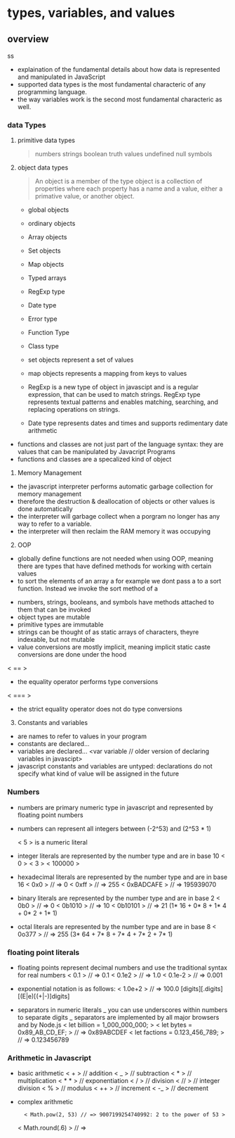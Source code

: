 # types, variables, and values

## overview

ss

- explaination of the fundamental details about how data is represented and manipulated in JavaScript
- supported data types is the most fundamental characteric of any programming language.
- the way variables work is the second most fundamental characteric as well.

### data Types

1. primitive data types

   > numbers
   > strings
   > boolean truth values
   > undefined
   > null
   > symbols

2. object data types

   > An object is a member of the type object is a collection of properties where each property has a name and a value, either a primative value, or another object.

   - global objects
   - ordinary objects
   - Array objects
   - Set objects
   - Map objects
   - Typed arrays
   - RegExp type
   - Date type
   - Error type
   - Function Type
   - Class type

   - set objects represent a set of values
   - map objects represents a mapping from keys to values
   - RegExp is a new type of object in javascipt and is a regular expression, that can be used to match strings. RegExp type represents textual patterns and enables matching, searching, and replacing operations on strings.
   - Date type represents dates and times and supports redimentary date arithmetic

- functions and classes are not just part of the language syntax: they are values that can be manipulated by Javacript Programs
- functions and classes are a specalized kind of object

1. Memory Management

- the javascript interpreter performs automatic garbage collection for memory management
- therefore the destruction & deallocation of objects or other values is done automatically
- the interpreter will garbage collect when a porgram no longer has any way to refer to a variable.
- the interpreter will then reclaim the RAM memory it was occupying

2. OOP

- globally define functions are not needed when using OOP, meaning there are types that have defined methods for working with certain values
- to sort the elements of an array a for example we dont pass a to a sort function. Instead we invoke the sort method of a

<array a = []>
<a.sort>

- numbers, strings, booleans, and symbols have methods attached to them that can be invoked
- object types are mutable
- primitive types are immutable
- strings can be thought of as static arrays of characters, theyre indexable, but not mutable
- value conversions are mostly implicit, meaning implicit static caste conversions are done under the hood

< == >

- the equality operator performs type conversions

< === >

- the strict equality operator does not do type conversions

3. Constants and variables

- are names to refer to values in your program
- constants are declared...
  <const variable = "data">
- variables are declared...
  <let variable>
  <var variable // older version of declaring variables in javascipt>
- javascript constants and variables are untyped: declarations do not specify what kind of value will be assigned in the future

### Numbers

- numbers are primary numeric type in javascript and represented by floating point numbers
- numbers can represent all integers between (-2^53) and (2^53 \* 1)

  < 5 > is a numeric literal

- integer literals are represented by the number type and are in base 10
  < 0 >
  < 3 >
  < 100000 >

- hexadecimal literals are represented by the number type and are in base 16
  < 0x0 > // => 0
  < 0xff > // => 255
  < 0xBADCAFE > // => 195939070

- binary literals are represented by the number type and are in base 2
  < 0b0 > // => 0
  < 0b1010 > // => 10
  < 0b10101 > // => 21 (1* 16 + 0* 8 + 1* 4 + 0* 2 + 1\* 1)

- octal literals are represented by the number type and are in base 8
  < 0o377 > // => 255 (3* 64 + 7* 8 + 7* 4 + 7* 2 + 7\* 1)

### floating point literals

- floating points represent decimal numbers and use the traditional syntax for real numbers
  < 0.1 > // => 0.1
  < 0.1e2 > // => 1.0
  < 0.1e-2 > // => 0.001

* exponential notation is as follows:
  < 1.0e+2 > // => 100.0
  [digits][.digits][(E|e)[(+|-)]digits]

- separators in numeric literals _ you can use underscores within numbers to separate digits _ separators are implemented by all major browsers and by Node.js
  < let billion = 1_000_000_000; >
  < let bytes = 0x89_AB_CD_EF; > // => 0x89ABCDEF
  < let factions = 0.123_456_789; > // => 0.123456789

### Arithmetic in Javascript

- basic arithmetic
  < + > // addition
  < _ > // subtraction
  < \* > // multiplication
  < \* \* > // exponentiation
  < / > // division
  < // > // integer division
  < % > // modulus
  < ++ > // increment
  < -_ > // decrement

- complex arithmetic

        < Math.pow(2, 53) // => 9007199254740992: 2 to the power of 53 >

  < Math.round(.6) > // =>
